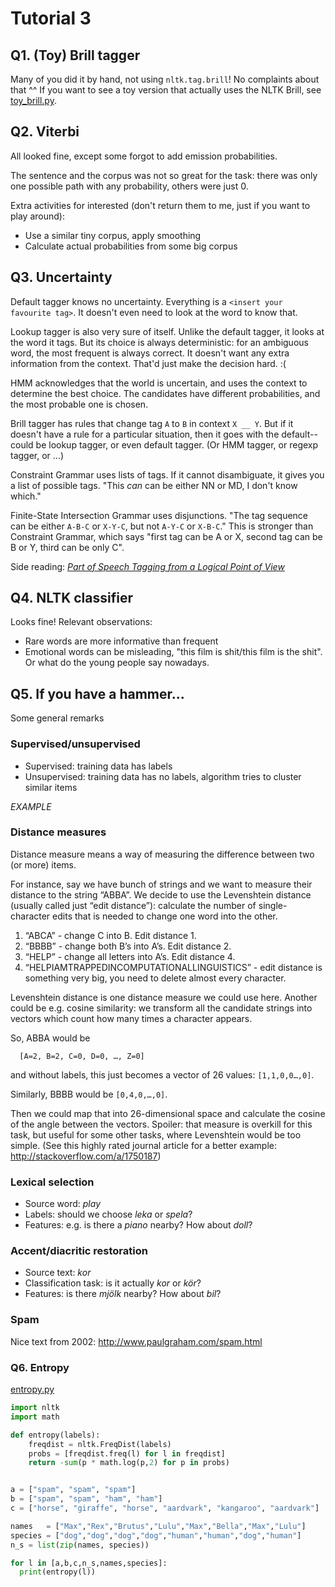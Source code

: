 # Tutorial 3

## Q1. (Toy) Brill tagger

Many of you did it by hand, not using `nltk.tag.brill`! No complaints about that ^^
If you want to see a toy version that actually uses the NLTK Brill, see [toy_brill.py](https://github.com/inariksit/NLP_course/blob/master/Tutorial3/toy_brill.py).


## Q2. Viterbi

All looked fine, except some forgot to add emission probabilities.

The sentence and the corpus was not so great for the task: there was only one possible path with any probability, others were just 0. 

Extra activities for interested (don't return them to me, just if you want to play around): 
 * Use a similar tiny corpus, apply smoothing
 * Calculate actual probabilities from some big corpus


## Q3. Uncertainty

Default tagger knows no uncertainty. Everything is a `<insert your favourite tag>`. It doesn't even need to look at the word to know that.

Lookup tagger is also very sure of itself. Unlike the default tagger, it looks at the word it tags. But its choice is always deterministic: for an ambiguous word, the most frequent is always correct. It doesn't want any extra information from the context. That'd just make the decision hard. :(

HMM acknowledges that the world is uncertain, and uses the context to determine the best choice. The candidates have different probabilities, and the most probable one is chosen.

Brill tagger has rules that change tag `A` to `B` in context `X __ Y`. But if it doesn't have a rule for a particular situation, then it goes with the default--could be lookup tagger, or even default tagger. (Or HMM tagger, or regexp tagger, or ...)

Constraint Grammar uses lists of tags. If it cannot disambiguate, it gives you a list of possible tags. "This *can* can be either NN or MD, I don't know which."

Finite-State Intersection Grammar uses disjunctions. "The tag sequence can be either `A-B-C` or `X-Y-C`, but not `A-Y-C` or `X-B-C`." This is stronger than Constraint Grammar, which says "first tag can be A or X, second tag can be B or Y, third can be only C".

Side reading: [*Part of Speech Tagging from a Logical Point of View*](http://www.ling.gu.se/~lager/Mutbl/Papers/lager_nivre.pdf)


## Q4. NLTK classifier

Looks fine! Relevant observations: 

* Rare words are more informative than frequent
* Emotional words can be misleading, "this film is shit/this film is the shit". Or what do the young people say nowadays.


## Q5. If you have a hammer...

Some general remarks

### Supervised/unsupervised

* Supervised: training data has labels
* Unsupervised: training data has no labels, algorithm tries to cluster similar items

*EXAMPLE*

### Distance measures

Distance measure means a way of measuring the difference between two (or more) items.

For instance, say we have bunch of strings and we want to measure their distance to the string “ABBA”. We decide to use the Levenshtein distance (usually called just “edit distance”): calculate the number of  single-character edits that is needed to change one word into the other.

1. “ABCA” - change C into B. Edit distance 1.
2. “BBBB” - change both B’s into A’s. Edit distance 2.
3. “HELP” - change all letters into A’s. Edit distance 4.
4. “HELPIAMTRAPPEDINCOMPUTATIONALLINGUISTICS” - edit distance is something very big, you need to delete almost every character.

Levenshtein distance is one distance measure we could use here. Another could be e.g. cosine similarity: we transform all the candidate strings into vectors which count how many times a character appears. 

So, ABBA would be 

```
  [A=2, B=2, C=0, D=0, …, Z=0] 
```
and without labels, this just becomes a vector of 26 values: `[1,1,0,0…,0]`.

Similarly, BBBB would be `[0,4,0,…,0]`.

Then we could map that into 26-dimensional space and calculate the cosine of the angle between the vectors. Spoiler: that measure is overkill for this task, but useful for some other tasks, where Levenshtein would be too simple.
(See this highly rated journal article for a better example: http://stackoverflow.com/a/1750187)

### Lexical selection

* Source word: *play*
* Labels: should we choose *leka* or *spela*?
* Features: e.g. is there a *piano* nearby? How about *doll*?

### Accent/diacritic restoration

* Source text: *kor*
* Classification task: is it actually *kor* or *kör*?
* Features: is there *mjölk* nearby? How about *bil*?

### Spam

Nice text from 2002: http://www.paulgraham.com/spam.html


### Q6. Entropy
[entropy.py](https://github.com/inariksit/NLP_course/blob/master/Tutorial3/entropy.py)

```python
import nltk
import math

def entropy(labels):
    freqdist = nltk.FreqDist(labels)
    probs = [freqdist.freq(l) for l in freqdist]
    return -sum(p * math.log(p,2) for p in probs)


a = ["spam", "spam", "spam"]
b = ["spam", "spam", "ham", "ham"]
c = ["horse", "giraffe", "horse", "aardvark", "kangaroo", "aardvark"]

names   = ["Max","Rex","Brutus","Lulu","Max","Bella","Max","Lulu"]
species = ["dog","dog","dog","dog","human","human","dog","human"]
n_s = list(zip(names, species))

for l in [a,b,c,n_s,names,species]:
  print(entropy(l))
```
